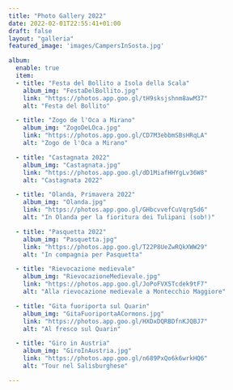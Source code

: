 ```yaml
---
title: "Photo Gallery 2022"
date: 2022-02-01T22:55:41+01:00
draft: false
layout: "galleria"
featured_image: 'images/CampersInSosta.jpg'

album:
  enable: true
  item:
  - title: "Festa del Bollito a Isola della Scala"
    album_img: "FestaDelBollito.jpg"
    link: "https://photos.app.goo.gl/tH9sksjshnm8awM37"
    alt: "Festa del Bollito"  

  - title: "Zogo de l'Oca a Mirano"
    album_img: "ZogoDeLOca.jpg"
    link: "https://photos.app.goo.gl/CD7M3ebbmSBsHRqLA"
    alt: "Zogo de l'Oca a Mirano"  

  - title: "Castagnata 2022"
    album_img: "Castagnata.jpg"
    link: "https://photos.app.goo.gl/dD1MiafHHYgLv36W8"
    alt: "Castagnata 2022"

  - title: "Olanda, Primavera 2022"
    album_img: "Olanda.jpg"
    link: "https://photos.app.goo.gl/GHbcvvefCuVqrg5d6"
    alt: "In Olanda per la fioritura dei Tulipani (sob!)"

  - title: "Pasquetta 2022"
    album_img: "Pasquetta.jpg"
    link: "https://photos.app.goo.gl/T22P8UeZwRQkXWW29"
    alt: "In compagnia per Pasquetta"

  - title: "Rievocazione medievale"
    album_img: "RievocazioneMedievale.jpg"
    link: "https://photos.app.goo.gl/JoPoFVX5Tcdek9tF7"
    alt: "Alla rievocazione medievale a Montecchio Maggiore"

  - title: "Gita fuoriporta sul Quarin"
    album_img: "GitaFuoriportaACormons.jpg"
    link: "https://photos.app.goo.gl/HXDxDQRBDfnKJQBJ7"
    alt: "Al fresco sul Quarin"

  - title: "Giro in Austria"
    album_img: "GiroInAustria.jpg"
    link: "https://photos.app.goo.gl/n689PxQo6k6wrkHQ6"
    alt: "Tour nel Salisburghese"

---
```



